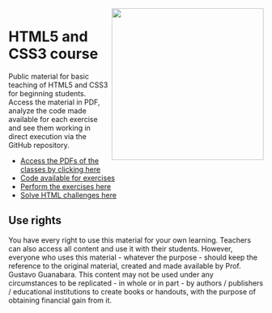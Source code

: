 <img src="imagens/mascote.png" align="right" width="300">

# HTML5 and CSS3 course

Public material for basic teaching of HTML5 and CSS3 for beginning students. Access the material in PDF, analyze the code made available for each exercise and see them working in direct execution via the GitHub repository.

* [Access the PDFs of the classes by clicking here](https://github.com/gustavoguanabara/html-css/tree/master/aulas-pdf)
* [Code available for exercises](https://github.com/gustavoguanabara/html-css/tree/master/exercicios)
* [Perform the exercises here](https://gustavoguanabara.github.io/html-css/exercicios/)
* [Solve HTML challenges here](https://github.com/gustavoguanabara/html-css/tree/master/desafios)

## Use rights

You have every right to use this material for your own learning. Teachers can also access all content and use it with their students. However, everyone who uses this material - whatever the purpose - should keep the reference to the original material, created and made available by Prof. Gustavo Guanabara. This content may not be used under any circumstances to be replicated - in whole or in part - by authors / publishers / educational institutions to create books or handouts, with the purpose of obtaining financial gain from it.
